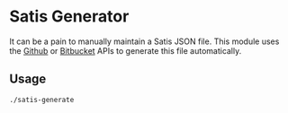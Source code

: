 

# Satis Generator

It can be a pain to manually maintain a Satis JSON file. This module uses the
[Github][1] or [Bitbucket][2] APIs to generate this file automatically.


## Usage

```shell
./satis-generate
```

[1]: https://github.com/
[2]: https://bitbucket.org/

